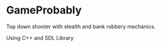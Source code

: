 # GameProbably
Top down shooter with stealth and bank robbery mechanics.

Using C++ and SDL Library
